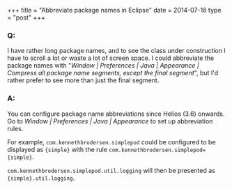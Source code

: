 +++
title   = "Abbreviate package names in Eclipse"
date    = 2014-07-16
type    = "post"
+++

### Q:
I have rather long package names, and to see the class under construction I have to scroll a lot or waste a lot of screen space. I could abbreviate the package names with "*Window | Preferences | Java | Appearance | Compress all package name segments, except the final segment*", but I'd rather prefer to see more than just the final segment.<!--more-->

### A:
You can configure package name abbreviations since Helios (3.6) onwards. Go to *Window | Preferences | Java | Appearance* to set up abbreviation rules.

For example, `com.kennethbrodersen.simplepod` could be configured to be displayed as `{simple}` with the rule `com.kennethbrodersen.simplepod={simple}`.

`com.kennethbrodersen.simplepod.util.logging` will then be presented as `{simple}.util.logging`.
